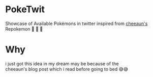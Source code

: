 # PokeTwit
Showcase of Available Pokémons in twitter inspired from [cheeaun's](http://github.com/cheeaun/)   
Repokemon  :snake: :snake: :snake:
# Why
i just got this idea in my dream may be because of the      
cheeaun's blog post which i read before going to bed :sweat_smile::sweat_smile: 
